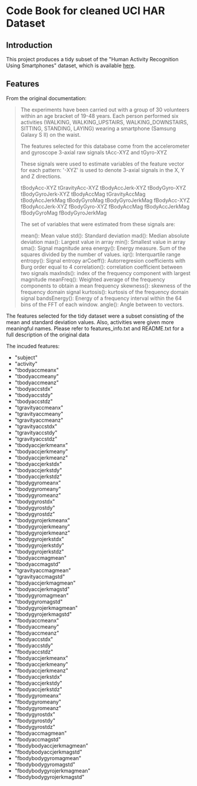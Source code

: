 # Code Book for cleaned UCI HAR Dataset

## Introduction

This project produces a tidy subset of the "Human Activity Recognition Using Smartphones" 
dataset, which is available 
[here](http://archive.ics.uci.edu/ml/datasets/Human+Activity+Recognition+Using+Smartphones).

## Features

From the original documentation:

> The experiments have been carried out with a group of 30 volunteers 
> within an age bracket of 19-48 years. Each person performed six activities 
> (WALKING, WALKING_UPSTAIRS, WALKING_DOWNSTAIRS, SITTING, STANDING, LAYING) 
> wearing a smartphone (Samsung Galaxy S II) on the waist. 
>
> The features selected for this database come from the 
> accelerometer and gyroscope 3-axial raw signals tAcc-XYZ and tGyro-XYZ
>
> These signals were used to estimate variables of the feature vector for 
> each pattern: '-XYZ' is used to denote 3-axial signals in the X, Y and 
> Z directions.
>
> tBodyAcc-XYZ
> tGravityAcc-XYZ
> tBodyAccJerk-XYZ
> tBodyGyro-XYZ
> tBodyGyroJerk-XYZ
> tBodyAccMag
> tGravityAccMag
> tBodyAccJerkMag
> tBodyGyroMag
> tBodyGyroJerkMag
> fBodyAcc-XYZ
> fBodyAccJerk-XYZ
> fBodyGyro-XYZ
> fBodyAccMag
> fBodyAccJerkMag
> fBodyGyroMag
> fBodyGyroJerkMag
> 
> The set of variables that were estimated from these signals are: 
> 
> mean(): Mean value
> std(): Standard deviation
> mad(): Median absolute deviation 
> max(): Largest value in array
> min(): Smallest value in array
> sma(): Signal magnitude area
> energy(): Energy measure. Sum of the squares divided by the number of values. 
> iqr(): Interquartile range 
> entropy(): Signal entropy
> arCoeff(): Autorregresion coefficients with Burg order equal to 4
> correlation(): correlation coefficient between two signals
> maxInds(): index of the frequency component with largest magnitude
> meanFreq(): Weighted average of the frequency components to obtain a mean frequency
> skewness(): skewness of the frequency domain signal 
> kurtosis(): kurtosis of the frequency domain signal 
> bandsEnergy(): Energy of a frequency interval within the 64 bins of the FFT of each window.
> angle(): Angle between to vectors.


The features selected for the tidy dataset were a subset consisting of the mean and standard 
deviation values. Also, activities were given more meaningful names. Please refer to 
features_info.txt and README.txt for a full description of the original data

The incuded features:

- "subject"
- "activity"
- "tbodyaccmeanx"
- "tbodyaccmeany"
- "tbodyaccmeanz"
- "tbodyaccstdx"
- "tbodyaccstdy"
- "tbodyaccstdz"
- "tgravityaccmeanx"
- "tgravityaccmeany"
- "tgravityaccmeanz"
- "tgravityaccstdx"
- "tgravityaccstdy"
- "tgravityaccstdz"
- "tbodyaccjerkmeanx"
- "tbodyaccjerkmeany"
- "tbodyaccjerkmeanz"
- "tbodyaccjerkstdx"
- "tbodyaccjerkstdy"
- "tbodyaccjerkstdz"
- "tbodygyromeanx"
- "tbodygyromeany"
- "tbodygyromeanz"
- "tbodygyrostdx"
- "tbodygyrostdy"
- "tbodygyrostdz"
- "tbodygyrojerkmeanx"
- "tbodygyrojerkmeany"
- "tbodygyrojerkmeanz"
- "tbodygyrojerkstdx"
- "tbodygyrojerkstdy"
- "tbodygyrojerkstdz"
- "tbodyaccmagmean"
- "tbodyaccmagstd"
- "tgravityaccmagmean"
- "tgravityaccmagstd"
- "tbodyaccjerkmagmean"
- "tbodyaccjerkmagstd"
- "tbodygyromagmean"
- "tbodygyromagstd"
- "tbodygyrojerkmagmean"
- "tbodygyrojerkmagstd"
- "fbodyaccmeanx"
- "fbodyaccmeany"
- "fbodyaccmeanz"
- "fbodyaccstdx"
- "fbodyaccstdy"
- "fbodyaccstdz"
- "fbodyaccjerkmeanx"
- "fbodyaccjerkmeany"
- "fbodyaccjerkmeanz"
- "fbodyaccjerkstdx"
- "fbodyaccjerkstdy"
- "fbodyaccjerkstdz"
- "fbodygyromeanx"
- "fbodygyromeany"
- "fbodygyromeanz"
- "fbodygyrostdx"
- "fbodygyrostdy"
- "fbodygyrostdz"
- "fbodyaccmagmean"
- "fbodyaccmagstd"
- "fbodybodyaccjerkmagmean"
- "fbodybodyaccjerkmagstd"
- "fbodybodygyromagmean"
- "fbodybodygyromagstd"
- "fbodybodygyrojerkmagmean"
- "fbodybodygyrojerkmagstd"

